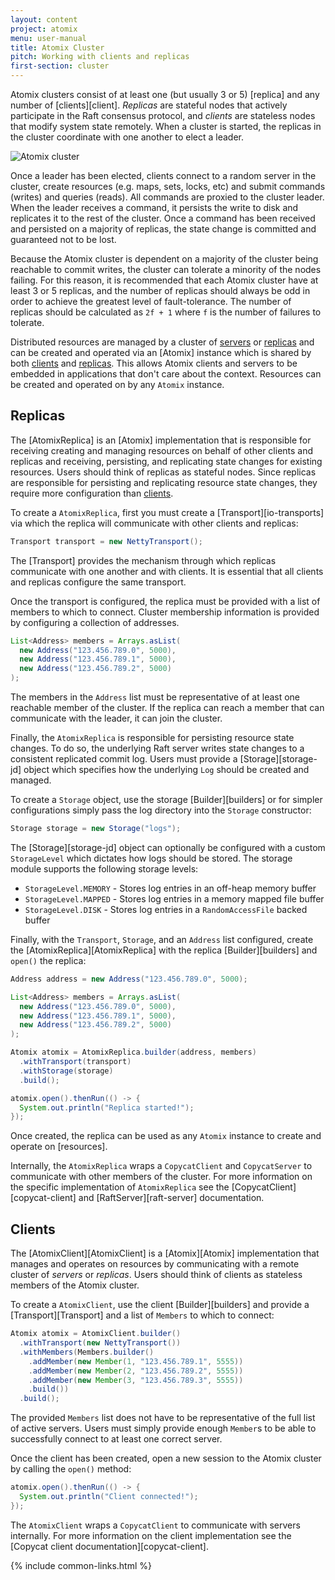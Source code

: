 ```yaml
---
layout: content
project: atomix
menu: user-manual
title: Atomix Cluster
pitch: Working with clients and replicas
first-section: cluster
---
```


Atomix clusters consist of at least one (but usually 3 or 5) [replica] and any number of [clients][client]. *Replicas* are stateful nodes that actively participate in the Raft consensus protocol, and *clients* are stateless nodes that modify system state remotely. When a cluster is started, the replicas in the cluster coordinate with one another to elect a leader.

![Atomix cluster](http://s24.postimg.org/3jrc7yuad/IMG_0007.png)

Once a leader has been elected, clients connect to a random server in the cluster, create resources (e.g. maps, sets, locks, etc) and submit commands (writes) and queries (reads). All commands are proxied to the cluster leader. When the leader receives a command, it persists the write to disk and replicates it to the rest of the cluster. Once a command has been received and persisted on a majority of replicas, the state change is committed and guaranteed not to be lost.

Because the Atomix cluster is dependent on a majority of the cluster being reachable to commit writes, the cluster can tolerate a minority of the nodes failing. For this reason, it is recommended that each Atomix cluster have at least 3 or 5 replicas, and the number of replicas should always be odd in order to achieve the greatest level of fault-tolerance. The number of replicas should be calculated as `2f + 1` where `f` is the number of failures to tolerate.

Distributed resources are managed by a cluster of [servers](#servers) or [replicas](#replicas) and can be created and operated via an [Atomix] instance which is shared by both [clients](#clients) and [replicas](#replicas). This allows Atomix clients and servers to be embedded in applications that don't care about the context. Resources can be created and operated on by any `Atomix` instance.

## Replicas

The [AtomixReplica] is an [Atomix] implementation that is responsible for receiving creating and managing resources on behalf of other clients and replicas and receiving, persisting, and replicating state changes for existing resources. Users should think of replicas as stateful nodes. Since replicas are responsible for persisting and replicating resource state changes, they require more configuration than [clients](#atomixclient).

To create a `AtomixReplica`, first you must create a [Transport][io-transports] via which the replica will communicate with other clients and replicas:

```java
Transport transport = new NettyTransport();
```

The [Transport] provides the mechanism through which replicas communicate with one another and with clients. It is essential that all clients and replicas configure the same transport.

Once the transport is configured, the replica must be provided with a list of members to which to connect. Cluster membership information is provided by configuring a collection of addresses.

```java
List<Address> members = Arrays.asList(
  new Address("123.456.789.0", 5000),
  new Address("123.456.789.1", 5000),
  new Address("123.456.789.2", 5000)
);
```

The members in the `Address` list must be representative of at least one reachable member of the cluster. If the replica can reach a member that can communicate with the leader, it can join the cluster.

Finally, the `AtomixReplica` is responsible for persisting resource state changes. To do so, the underlying Raft server writes state changes to a consistent replicated commit log. Users must provide a [Storage][storage-jd] object which specifies how the underlying `Log` should be created and managed.

To create a `Storage` object, use the storage [Builder][builders] or for simpler configurations simply pass the log directory into the `Storage` constructor:

```java
Storage storage = new Storage("logs");
```

The [Storage][storage-jd] object can optionally be configured with a custom `StorageLevel` which dictates how logs should be stored. The storage module supports the following storage levels:
* `StorageLevel.MEMORY` - Stores log entries in an off-heap memory buffer
* `StorageLevel.MAPPED` - Stores log entries in a memory mapped file buffer
* `StorageLevel.DISK` - Stores log entries in a `RandomAccessFile` backed buffer

Finally, with the `Transport`, `Storage`, and an `Address` list configured, create the [AtomixReplica][AtomixReplica] with the replica [Builder][builders] and `open()` the replica:

```java
Address address = new Address("123.456.789.0", 5000);

List<Address> members = Arrays.asList(
  new Address("123.456.789.0", 5000),
  new Address("123.456.789.1", 5000),
  new Address("123.456.789.2", 5000)
);

Atomix atomix = AtomixReplica.builder(address, members)
  .withTransport(transport)
  .withStorage(storage)
  .build();

atomix.open().thenRun(() -> {
  System.out.println("Replica started!");
});
```

Once created, the replica can be used as any `Atomix` instance to create and operate on [resources].

Internally, the `AtomixReplica` wraps a `CopycatClient` and `CopycatServer` to communicate with other members of the cluster. For more information on the specific implementation of `AtomixReplica` see the [CopycatClient][copycat-client] and [RaftServer][raft-server] documentation.

## Clients

The [AtomixClient][AtomixClient] is a [Atomix][Atomix] implementation that manages and operates on resources by communicating with a remote cluster of *servers* or *replicas*. Users should think of clients as stateless members of the Atomix cluster.

To create a `AtomixClient`, use the client [Builder][builders] and provide a [Transport][Transport] and a list of `Members` to which to connect:

```java
Atomix atomix = AtomixClient.builder()
  .withTransport(new NettyTransport())
  .withMembers(Members.builder()
    .addMember(new Member(1, "123.456.789.1", 5555))
    .addMember(new Member(2, "123.456.789.2", 5555))
    .addMember(new Member(3, "123.456.789.3", 5555))
    .build())
  .build();
```

The provided `Members` list does not have to be representative of the full list of active servers. Users must simply provide enough `Member`s to be able to successfully connect to at least one correct server.

Once the client has been created, open a new session to the Atomix cluster by calling the `open()` method:

```java
atomix.open().thenRun(() -> {
  System.out.println("Client connected!");
});
```

The `AtomixClient` wraps a `CopycatClient` to communicate with servers internally. For more information on the client implementation see the [Copycat client documentation][copycat-client].

{% include common-links.html %}